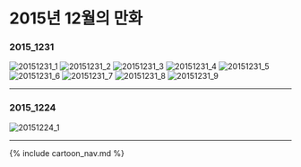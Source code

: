 # 2015년 12월의 만화

### 2015_1231
![20151231_1](/2015_12/20151231_1.jpg)
![20151231_2](/2015_12/20151231_2.jpg)
![20151231_3](/2015_12/20151231_3.jpg)
![20151231_4](/2015_12/20151231_4.jpg)
![20151231_5](/2015_12/20151231_5.jpg)
![20151231_6](/2015_12/20151231_6.jpg)
![20151231_7](/2015_12/20151231_7.jpg)
![20151231_8](/2015_12/20151231_8.jpg)
![20151231_9](/2015_12/20151231_9.jpg)

* * *

### 2015_1224
![20151224_1](/2015_12/20151224_1.jpg)

* * *

{% include cartoon_nav.md %}
